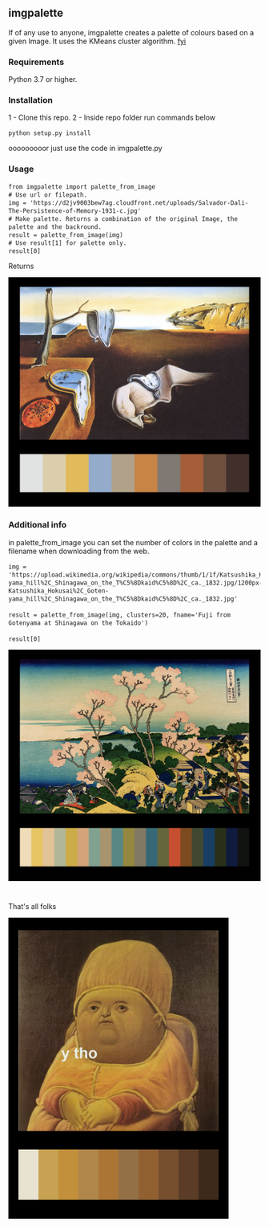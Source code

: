 ## imgpalette

If of any use to anyone, imgpalette creates a palette of colours based on a given Image. 
It uses the KMeans cluster algorithm. [fyi](https://scikit-learn.org/stable/modules/clustering.html#k-means)

### Requirements

Python 3.7 or higher.

### Installation

1 - Clone this repo.
2 - Inside repo folder run commands below

	python setup.py install
	
ooooooooor just use the code in imgpalette.py

### Usage

	from imgpalette import palette_from_image
	# Use url or filepath.
	img = 'https://d2jv9003bew7ag.cloudfront.net/uploads/Salvador-Dali-The-Persistence-of-Memory-1931-c.jpg'  
	# Make palette. Returns a combination of the original Image, the palette and the backround. 
	result = palette_from_image(img)
	# Use result[1] for palette only.
	result[0]

Returns

![Image 1](./pics/dali.png)
	
### Additional info	

in palette_from_image you can set the number of colors in the palette and a filename when downloading from the web.

	img = 'https://upload.wikimedia.org/wikipedia/commons/thumb/1/1f/Katsushika_Hokusai%2C_Goten-yama_hill%2C_Shinagawa_on_the_T%C5%8Dkaid%C5%8D%2C_ca._1832.jpg/1200px-Katsushika_Hokusai%2C_Goten-yama_hill%2C_Shinagawa_on_the_T%C5%8Dkaid%C5%8D%2C_ca._1832.jpg'  

	result = palette_from_image(img, clusters=20, fname='Fuji from Gotenyama at Shinagawa on the Tokaido')

	result[0]

![Image 2](./pics/tokaido.png)

#
That's all folks

![Image 3](./pics/ytho.png)